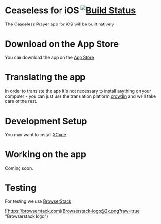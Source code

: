 # Ceaseless for iOS [![Build Status](https://travis-ci.com/ceaseless-prayer/CeaselessIOS.svg?branch=master)](https://travis-ci.com/ceaseless-prayer/CeaselessIOS)
The Ceaseless Prayer app for iOS will be built natively

# Download on the App Store

You can download the app on the [App Store](https://itunes.apple.com/us/app/ceaseless/id973610764?mt=8)

# Translating the app

In order to translate the app it's not necessary to install anything on your computer - you can just use the translation platform [crowdin](https://crowdin.com/project/ceaselessios) and we'll take care of the rest.

# Development Setup

You may want to install [XCode](https://developer.apple.com/tools/xcode/).

# Working on the app

Coming soon.

# Testing

For testing we use [BrowserStack](https://browserstack.com)

![https://browserstack.com](Browserstack-logo@2x.png?raw=true "Browserstack logo")

